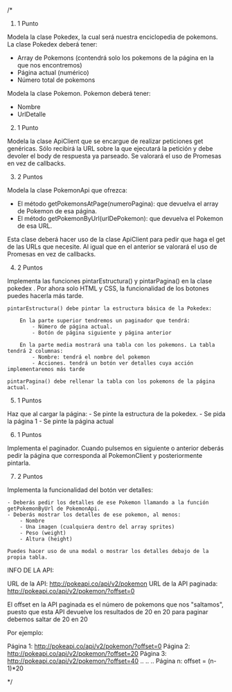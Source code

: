 /*


1) 1 Punto

Modela la clase Pokedex, la cual será nuestra enciclopedia de pokemons.
La clase Pokedex deberá tener:

- Array de Pokemons (contendrá solo los pokemons de la página en la que nos encontremos)
- Página actual (numérico)
- Número total de pokemons

Modela la clase Pokemon. Pokemon deberá tener:

- Nombre
- UrlDetalle

2) 1 Punto

Modela la clase ApiClient que se encargue de realizar peticiones get genéricas.
Sólo recibirá la URL sobre la que ejecutará la petición y debe devoler el body de respuesta ya parseado.
Se valorará el uso de Promesas en vez de callbacks.

3) 2 Puntos

Modela la clase PokemonApi que ofrezca:

- El método getPokemonsAtPage(numeroPagina): que devuelva el array de Pokemon de esa página.
- El método getPokemonByUrl(urlDePokemon): que devuelva el Pokemon de esa URL.

Esta clase deberá hacer uso de la clase ApiClient para pedir que haga el get de las URLs que necesite.
Al igual que en el anterior se valorará el uso de Promesas en vez de callbacks.

4) 2 Puntos 

Implementa las funciones pintarEstructura() y pintarPagina() en la clase pokedex .
Por ahora solo HTML y CSS, la funcionalidad de los botones puedes hacerla más tarde.

	pintarEstructura() debe pintar la estructura básica de la Pokedex:
	
		En la parte superior tendremos un paginador que tendrá:
			- Número de página actual.
			- Botón de página siguiente y página anterior

		En la parte media mostrará una tabla con los pokemons. La tabla tendrá 2 columnas: 
			- Nombre: tendrá el nombre del pokemon
			- Acciones. tendrá un botón ver detalles cuya acción implementaremos más tarde

	pintarPagina() debe rellenar la tabla con los pokemons de la página actual.


5) 1 Puntos

Haz que al cargar la página:
	- Se pinte la estructura de la pokedex.
	- Se pida la página 1
	- Se pinte la página actual

6) 1 Puntos

Implementa el paginador.
Cuando pulsemos en siguiente o anterior deberás pedir la página que corresponda al PokemonClient y posteriormente pintarla.

7) 2 Puntos

Implementa la funcionalidad del botón ver detalles:

	- Deberás pedir los detalles de ese Pokemon llamando a la función getPokemonByUrl de PokemonApi.
	- Deberás mostrar los detalles de ese pokemon, al menos:
		- Nombre
		- Una imagen (cualquiera dentro del array sprites)
		- Peso (weight)
		- Altura (height)

	Puedes hacer uso de una modal o mostrar los detalles debajo de la propia tabla.



INFO DE LA API:

URL de la API: http://pokeapi.co/api/v2/pokemon
URL de la API paginada: http://pokeapi.co/api/v2/pokemon/?offset=0

El offset en la API paginada es el número de pokemons que nos "saltamos", 
puesto que esta API devuelve los resultados de 20 en 20 para paginar debemos saltar de 20 en 20

Por ejemplo:

Página 1: http://pokeapi.co/api/v2/pokemon/?offset=0
Página 2: http://pokeapi.co/api/v2/pokemon/?offset=20
Página 3: http://pokeapi.co/api/v2/pokemon/?offset=40
..
..
..
Página n: offset = (n-1)*20


*/
